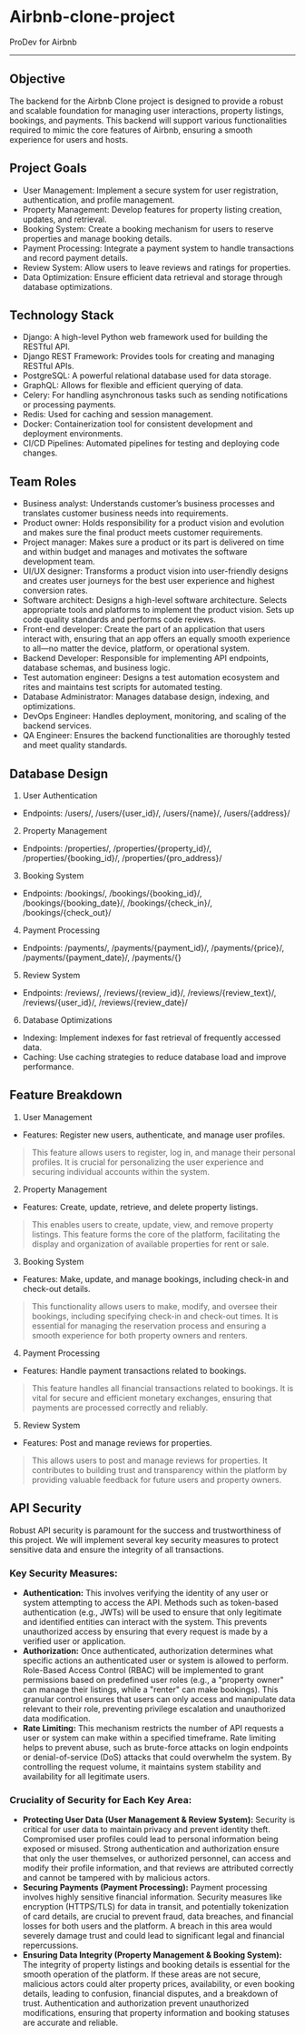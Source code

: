 # Airbnb-clone-project
ProDev for Airbnb 
***
## Objective
The backend for the Airbnb Clone project is designed to provide a robust and scalable foundation for managing user interactions, property listings, bookings, and payments. This backend will support various functionalities required to mimic the core features of Airbnb, ensuring a smooth experience for users and hosts.

## Project Goals
* User Management: Implement a secure system for user registration, authentication, and profile management.
* Property Management: Develop features for property listing creation, updates, and retrieval.
* Booking System: Create a booking mechanism for users to reserve properties and manage booking details.
* Payment Processing: Integrate a payment system to handle transactions and record payment details.
* Review System: Allow users to leave reviews and ratings for properties.
* Data Optimization: Ensure efficient data retrieval and storage through database optimizations.

## Technology Stack
* Django: A high-level Python web framework used for building the RESTful API.
* Django REST Framework: Provides tools for creating and managing RESTful APIs.
* PostgreSQL: A powerful relational database used for data storage.
* GraphQL: Allows for flexible and efficient querying of data.
* Celery: For handling asynchronous tasks such as sending notifications or processing payments.
* Redis: Used for caching and session management.
* Docker: Containerization tool for consistent development and deployment environments.
* CI/CD Pipelines: Automated pipelines for testing and deploying code changes.

## Team Roles
* Business analyst: Understands customer’s business processes and translates customer business needs into requirements.
* Product owner: Holds responsibility for a product vision and evolution and makes sure the final product meets customer requirements.
* Project manager: Makes sure a product or its part is delivered on time and within budget and manages and motivates the software development team.
* UI/UX designer: Transforms a product vision into user-friendly designs and creates user journeys for the best user experience and highest conversion rates.
* Software architect: Designs a high-level software architecture. Selects appropriate tools and platforms to implement the product vision. Sets up code quality standards and performs code reviews. 
* Front-end developer: Create the part of an application that users interact with, ensuring that an app offers an equally smooth experience to all—no matter the device, platform, or operational system.
* Backend Developer: Responsible for implementing API endpoints, database schemas, and business logic.
* Test automation engineer: Designs a test automation ecosystem and rites and maintains test scripts for automated testing.
* Database Administrator: Manages database design, indexing, and optimizations.
* DevOps Engineer: Handles deployment, monitoring, and scaling of the backend services.
* QA Engineer: Ensures the backend functionalities are thoroughly tested and meet quality standards.

## Database Design
1. User Authentication
* Endpoints: /users/, /users/{user_id}/, /users/{name}/, /users/{address}/
2. Property Management
* Endpoints: /properties/, /properties/{property_id}/, /properties/{booking_id}/, /properties/{pro_address}/
3. Booking System
* Endpoints: /bookings/, /bookings/{booking_id}/, /bookings/{booking_date}/, /bookings/{check_in}/, /bookings/{check_out}/
4. Payment Processing
* Endpoints: /payments/, /payments/{payment_id}/, /payments/{price}/, /payments/{payment_date}/, /payments/{}
5. Review System
* Endpoints: /reviews/, /reviews/{review_id}/, /reviews/{review_text}/, /reviews/{user_id}/, /reviews/{review_date}/
6. Database Optimizations
* Indexing: Implement indexes for fast retrieval of frequently accessed data.
* Caching: Use caching strategies to reduce database load and improve performance.

## Feature Breakdown
1. User Management
* Features: Register new users, authenticate, and manage user profiles.
> This feature allows users to register, log in, and manage their personal profiles. It is crucial for personalizing the user experience and securing individual accounts within the system.
2. Property Management
* Features: Create, update, retrieve, and delete property listings.
> This enables users to create, update, view, and remove property listings. This feature forms the core of the platform, facilitating the display and organization of available properties for rent or sale.
3. Booking System
* Features: Make, update, and manage bookings, including check-in and check-out details.
> This functionality allows users to make, modify, and oversee their bookings, including specifying check-in and check-out times. It is essential for managing the reservation process and ensuring a smooth experience for both property owners and renters.
4. Payment Processing
* Features: Handle payment transactions related to bookings.
> This feature handles all financial transactions related to bookings. It is vital for secure and efficient monetary exchanges, ensuring that payments are processed correctly and reliably.
5. Review System
* Features: Post and manage reviews for properties.
> This allows users to post and manage reviews for properties. It contributes to building trust and transparency within the platform by providing valuable feedback for future users and property owners.

## API Security
Robust API security is paramount for the success and trustworthiness of this project. We will implement several key security measures to protect sensitive data and ensure the integrity of all transactions.

### Key Security Measures:
* **Authentication:** This involves verifying the identity of any user or system attempting to access the API. Methods such as token-based authentication (e.g., JWTs) will be used to ensure that only legitimate and identified entities can interact with the system. This prevents unauthorized access by ensuring that every request is made by a verified user or application.
* **Authorization:** Once authenticated, authorization determines what specific actions an authenticated user or system is allowed to perform. Role-Based Access Control (RBAC) will be implemented to grant permissions based on predefined user roles (e.g., a "property owner" can manage their listings, while a "renter" can make bookings). This granular control ensures that users can only access and manipulate data relevant to their role, preventing privilege escalation and unauthorized data modification.
* **Rate Limiting:** This mechanism restricts the number of API requests a user or system can make within a specified timeframe. Rate limiting helps to prevent abuse, such as brute-force attacks on login endpoints or denial-of-service (DoS) attacks that could overwhelm the system. By controlling the request volume, it maintains system stability and availability for all legitimate users.

### Cruciality of Security for Each Key Area:
* **Protecting User Data (User Management & Review System):** Security is critical for user data to maintain privacy and prevent identity theft. Compromised user profiles could lead to personal information being exposed or misused. Strong authentication and authorization ensure that only the user themselves, or authorized personnel, can access and modify their profile information, and that reviews are attributed correctly and cannot be tampered with by malicious actors.
* **Securing Payments (Payment Processing):** Payment processing involves highly sensitive financial information. Security measures like encryption (HTTPS/TLS) for data in transit, and potentially tokenization of card details, are crucial to prevent fraud, data breaches, and financial losses for both users and the platform. A breach in this area would severely damage trust and could lead to significant legal and financial repercussions.
* **Ensuring Data Integrity (Property Management & Booking System):** The integrity of property listings and booking details is essential for the smooth operation of the platform. If these areas are not secure, malicious actors could alter property prices, availability, or even booking details, leading to confusion, financial disputes, and a breakdown of trust. Authentication and authorization prevent unauthorized modifications, ensuring that property information and booking statuses are accurate and reliable.